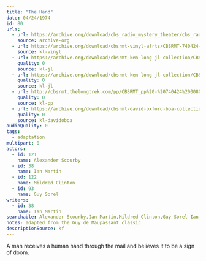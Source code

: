 ```yaml
---
title: "The Hand"
date: 04/24/1974
id: 80
urls: 
  - url: https://archive.org/download/cbs_radio_mystery_theater/cbs_radio_mystery_theater-0051-0100.zip/cbs_radio_mystery_theater-0051-0100%2Fcbsrmt_0080_the_hand.mp3
    source: archive-org
  - url: https://archive.org/download/cbsrmt-vinyl-afrts/CBSRMT-740424-0080-The-Hand_afrts.mp3
    source: kl-vinyl
  - url: https://archive.org/download/cbsrmt-ken-long-jl-collection/CBSRMT - 740424 0080 The Hand (1)_jl.mp3
    quality: 0
    source: kl-jl
  - url: https://archive.org/download/cbsrmt-ken-long-jl-collection/CBSRMT - 740424 0080 The Hand (2)_jl.mp3
    quality: 0
    source: kl-jl
  - url: http://cbsrmt.thelongtrek.com/pp/CBSRMT_pp%20-%20740424%200080%20The%20Hand.mp3
    quality: 0
    source: kl-pp
  - url: https://archive.org/download/cbsrmt-david-oxford-boa-collection/CBSRMT-740424-0080-The-Hand-(128-44)_WBBM-JE-{BoA}.mp3
    quality: 0
    source: kl-davidoboa
audioQuality: 0
tags: 
  - adaptation
multipart: 0
actors:  
  - id: 121
    name: Alexander Scourby  
  - id: 38
    name: Ian Martin  
  - id: 122
    name: Mildred Clinton  
  - id: 93
    name: Guy Sorel
writers:  
  - id: 38
    name: Ian Martin
searchable: Alexander Scourby,Ian Martin,Mildred Clinton,Guy Sorel Ian Martin
notes: adapted from the Guy de Maupassant classic
descriptionSource: kf
---
```

A man receives a human hand through the mail and believes it to be a sign of doom.
